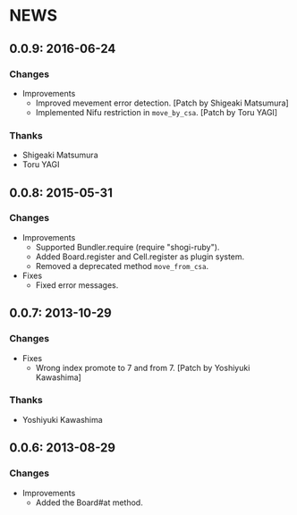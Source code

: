 # NEWS

## 0.0.9: 2016-06-24

### Changes

* Improvements
  * Improved mevement error detection. [Patch by Shigeaki Matsumura]
  * Implemented Nifu restriction in `move_by_csa`. [Patch by Toru YAGI]

### Thanks

* Shigeaki Matsumura
* Toru YAGI

## 0.0.8: 2015-05-31

### Changes

  * Improvements
    *  Supported Bundler.require (require "shogi-ruby").
    *  Added Board.register and Cell.register as plugin system.
    *  Removed a deprecated method `move_from_csa`.
  * Fixes
    *  Fixed error messages.

## 0.0.7: 2013-10-29

### Changes

  * Fixes
    * Wrong index promote to 7 and from 7.
      [Patch by Yoshiyuki Kawashima]

### Thanks

  * Yoshiyuki Kawashima

## 0.0.6: 2013-08-29

### Changes

  * Improvements
    * Added the Board#at method.
